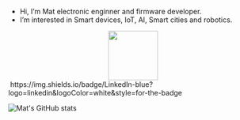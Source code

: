 - Hi, I’m Mat electronic enginner and firmware developer.
- I’m interested in Smart devices, IoT, AI, Smart cities and robotics.

<div id="header" align="center">
  <img src="[https://media.giphy.com/media/M9gbBd9nbDrOTu1Mqx/giphy.gif](https://www.atlasiot.com/wp-content/themes/atlas-iot/assets/images/front-page-main.jpg)" width="100"/>
</div>


<img src="https://komarev.com/ghpvc/?username=hmcosentini&style=flat-square&color=blue" alt=""/>
https://img.shields.io/badge/LinkedIn-blue?logo=linkedin&logoColor=white&style=for-the-badge


![Mat's GitHub stats](https://github-readme-stats.vercel.app/api?username=hmcosentini&count_private=true)
<!---
hmcosentini/hmcosentini is a ✨ special ✨ repository because its `README.md` (this file) appears on your GitHub profile.
You can click the Preview link to take a look at your changes.
--->
